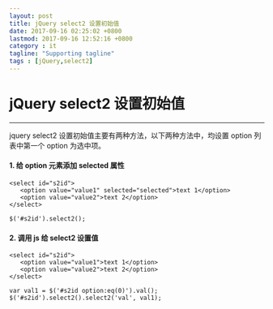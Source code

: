 ```yaml
---
layout: post
title: jQuery select2 设置初始值
date: 2017-09-16 02:25:02 +0800
lastmod: 2017-09-16 12:52:16 +0800
category : it
tagline: "Supporting tagline"
tags : [jQuery,select2]
---
```

# jQuery select2 设置初始值
---
jquery select2 设置初始值主要有两种方法，以下两种方法中，均设置 option 列表中第一个 option 为选中项。

#### 1. 给 option 元素添加 selected 属性
```
<select id="s2id">
   <option value="value1" selected="selected">text 1</option>
   <option value="value2">text 2</option>
</select>

$('#s2id').select2();
```

#### 2. 调用 js 给 select2 设置值
```
<select id="s2id">
   <option value="value1">text 1</option>
   <option value="value2">text 2</option>
</select>

var val1 = $('#s2id option:eq(0)').val();
$('#s2id').select2().select2('val', val1);
```